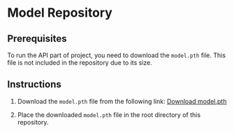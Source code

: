 # Model Repository

## Prerequisites

To run the API part of project, you need to download the `model.pth` file. This file is not included in the repository due to its size.

## Instructions

1. Download the `model.pth` file from the following link:
   [Download model.pth](https://drive.google.com/file/d/1K9t5hI8dZC_foQluOKY1BVETCxP1Yb8c/view?usp=sharing)

2. Place the downloaded `model.pth` file in the root directory of this repository.